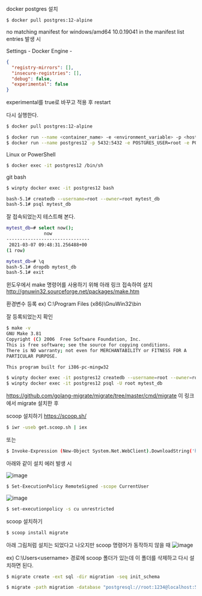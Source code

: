 docker postgres 설치

```bash
$ docker pull postgres:12-alpine
```

no matching manifest for windows/amd64 10.0.19041 in the manifest list entries
발생 시

Settings - Docker Engine - 
```json
{
  "registry-mirrors": [],
  "insecure-registries": [],
  "debug": false,
  "experimental": false
}
```
experimental를 true로 바꾸고 적용 후 restart

다시 실행한다.
```bash
$ docker pull postgres:12-alpine
```

```bash
$ docker run --name <container_name> -e <environment_variable> -p <host_ports:container_ports> -d <image>:<tag> 
$ docker run --name postgres12 -p 5432:5432 -e POSTGRES_USER=root -e POSTGRES_PASSWORD=1234 -d postgres:12-alpine
```

Linux or PowerShell
```bash
$ docker exec -it postgres12 /bin/sh
```

git bash
```bash
$ winpty docker exec -it postgres12 bash
```

```bash
bash-5.1# createdb --username=root --owner=root mytest_db
bash-5.1# psql mytest_db
```

잘 접속되었는지 테스트해 본다.
```bash
mytest_db=# select now();
              now
-------------------------------
 2021-03-07 09:48:31.256488+00
(1 row)

mytest_db=# \q
bash-5.1# dropdb mytest_db
bash-5.1# exit
```

윈도우에서 make 명령어를 사용하기 위해 아래 링크 접속하여 설치
http://gnuwin32.sourceforge.net/packages/make.htm


환경변수 등록
ex) C:\Program Files (x86)\GnuWin32\bin

잘 등록되었는지 확인
```bash
$ make -v
GNU Make 3.81
Copyright (C) 2006  Free Software Foundation, Inc.
This is free software; see the source for copying conditions.
There is NO warranty; not even for MERCHANTABILITY or FITNESS FOR A
PARTICULAR PURPOSE.

This program built for i386-pc-mingw32
```


```bash
$ winpty docker exec -it postgres12 createdb --username=root --owner=root mytest_db
$ winpty docker exec -it postgres12 psql -U root mytest_db
```

https://github.com/golang-migrate/migrate/tree/master/cmd/migrate
이 링크에서 migrate 설치한 후

scoop 설치하기
https://scoop.sh/

```bash
$ iwr -useb get.scoop.sh | iex
```

또는

```bash
$ Invoke-Expression (New-Object System.Net.WebClient).DownloadString('https://get.scoop.sh')
```

아래와 같이 설치 에러 발생 시

![image](https://user-images.githubusercontent.com/30817924/110441620-5240ed00-80fd-11eb-811d-28ae577448b1.png)
```bash
$ Set-ExecutionPolicy RemoteSigned -scope CurrentUser
```

![image](https://user-images.githubusercontent.com/30817924/110442157-eb700380-80fd-11eb-9ebc-9c6c457eedd0.png)
```bash
$ set-executionpolicy -s cu unrestricted
```

scoop 설치하기
```bash
$ scoop install migrate
```

아래 그림처럼 설치는 되었다고 나오지만 scoop 명령어가 동작하지 않을 때
![image](https://user-images.githubusercontent.com/30817924/110446396-77842a00-8102-11eb-9a0a-5636f6a8d702.png)

ex) C:\Users\<username> 경로에 scoop 폴더가 있는데 이 폴더를 삭제하고 다시 설치하면 된다.

```bash
$ migrate create -ext sql -dir migration -seq init_schema
```

```bash
$ migrate -path migration -database "postgresql://root:1234@localhost:5432/mytest_db?sslmode=disable" -verbose up
```
